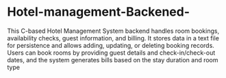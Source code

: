 # Hotel-management-Backened-

This C-based Hotel Management System backend handles room bookings, availability checks, guest information, and billing. It stores data in a text file for persistence and allows adding, updating, or deleting booking records. Users can book rooms by providing guest details and check-in/check-out dates, and the system generates bills based on the stay duration and room type
